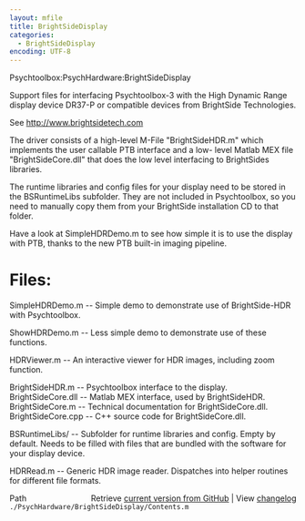 ```yaml
---
layout: mfile
title: BrightSideDisplay
categories:
  - BrightSideDisplay
encoding: UTF-8
---
```


Psychtoolbox:PsychHardware:BrightSideDisplay

Support files for interfacing Psychtoolbox-3 with the
High Dynamic Range display device DR37-P or compatible
devices from BrightSide Technologies.

See http://www.brightsidetech.com

The driver consists of a high-level M-File "BrightSideHDR.m"
which implements the user callable PTB interface and a low-
level Matlab MEX file "BrightSideCore.dll" that does the
low level interfacing to BrightSides libraries.

The runtime libraries and config files for your display
need to be stored in the BSRuntimeLibs subfolder. They
are not included in Psychtoolbox, so you need to manually
copy them from your BrightSide installation CD to that folder.

Have a look at SimpleHDRDemo.m to see how simple it is to use the
display with PTB, thanks to the new PTB built-in imaging pipeline.

# Files:

SimpleHDRDemo.m       -- Simple demo to demonstrate use of BrightSide-HDR with
                         Psychtoolbox.

ShowHDRDemo.m         -- Less simple demo to demonstrate use of these functions.

HDRViewer.m           -- An interactive viewer for HDR images, including
                         zoom function.

BrightSideHDR.m       -- Psychtoolbox interface to the display.
BrightSideCore.dll    -- Matlab MEX interface, used by BrightSideHDR.
BrightSideCore.m      -- Technical documentation for BrightSideCore.dll.
BrightSideCore.cpp    -- C++ source code for BrightSideCore.dll.

BSRuntimeLibs/        -- Subfolder for runtime libraries and config.
                         Empty by default. Needs to be filled with files that
                         are bundled with the software for your display device.

HDRRead.m             -- Generic HDR image reader. Dispatches into helper
                         routines for different file formats.



<div class="code_header" style="text-align:right;">
  <span style="float:left;">Path&nbsp;&nbsp;</span> <span class="counter">Retrieve <a href=
  "https://raw.github.com/Psychtoolbox-3/Psychtoolbox-3/beta/./PsychHardware/BrightSideDisplay/Contents.m">current version from GitHub</a> | View <a href=
  "https://github.com/Psychtoolbox-3/Psychtoolbox-3/commits/beta/./PsychHardware/BrightSideDisplay/Contents.m">changelog</a></span>
</div>
<div class="code">
  <code>./PsychHardware/BrightSideDisplay/Contents.m</code>
</div>
